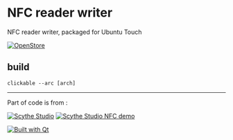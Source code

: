 # NFC reader writer

NFC reader writer, packaged for Ubuntu Touch

[![OpenStore](https://open-store.io/badges/en_US.png)](https://open-store.io/app/nfc-rw.lduboeuf)

## build

`clickable --arc [arch]`

---

Part of code is from :

[![Scythe Studio](./pictures/scythestudio-logo.png)](https://scythe-studio.com)
[![Scythe Studio NFC demo](./pictures/banner.png)](https://scythe-studio.com/blog/nfc-in-qt-qml-application)

[![Built with Qt](./pictures/built-with-qt.png)](https://qt.io)
